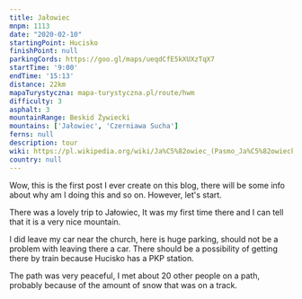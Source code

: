 ```yaml
---
title: Jałowiec
mnpm: 1113
date: "2020-02-10"
startingPoint: Hucisko
finishPoint: null
parkingCords: https://goo.gl/maps/ueqdCfE5kXUXzTqX7
startTime: '9:00'
endTime: '15:13'
distance: 22km
mapaTurystyczna: mapa-turystyczna.pl/route/hwm
difficulty: 3
asphalt: 3
mountainRange: Beskid Żywiecki
mountains: ['Jałowiec', 'Czerniawa Sucha']
ferns: null
description: tour
wiki: https://pl.wikipedia.org/wiki/Ja%C5%82owiec_(Pasmo_Ja%C5%82owieckie)
country: null
---
```


Wow, this is the first post I ever create on this blog,
there will be some info about why am I doing this and so on. However, let's start.

There was a lovely trip to Jałowiec, It was my first time there and I can tell that it is a very nice mountain.

I did leave my car near the church, here is huge parking, should not be a problem with leaving there a car. There should be a possibility of getting there by train because Hucisko has a PKP station.

The path was very peaceful, I met about 20 other people on a path, probably because of the amount of snow that was on a track.
